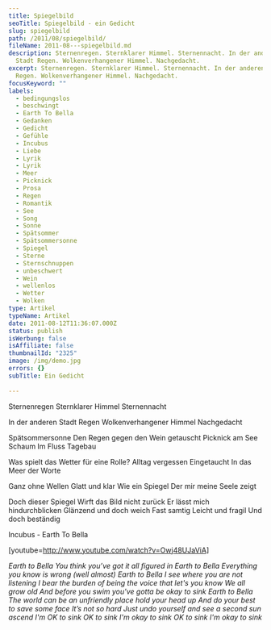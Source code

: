 ```yaml
---
title: Spiegelbild
seoTitle: Spiegelbild - ein Gedicht
slug: spiegelbild
path: /2011/08/spiegelbild/
fileName: 2011-08---spiegelbild.md
description: Sternenregen. Sternklarer Himmel. Sternennacht. In der anderen
  Stadt Regen. Wolkenverhangener Himmel. Nachgedacht.
excerpt: Sternenregen. Sternklarer Himmel. Sternennacht. In der anderen Stadt
  Regen. Wolkenverhangener Himmel. Nachgedacht.
focusKeyword: ""
labels:
  - bedingungslos
  - beschwingt
  - Earth To Bella
  - Gedanken
  - Gedicht
  - Gefühle
  - Incubus
  - Liebe
  - Lyrik
  - Lyrik
  - Meer
  - Picknick
  - Prosa
  - Regen
  - Romantik
  - See
  - Song
  - Sonne
  - Spätsommer
  - Spätsommersonne
  - Spiegel
  - Sterne
  - Sternschnuppen
  - unbeschwert
  - Wein
  - wellenlos
  - Wetter
  - Wolken
type: Artikel
typeName: Artikel
date: 2011-08-12T11:36:07.000Z
status: publish
isWerbung: false
isAffiliate: false
thumbnailId: "2325"
image: /img/demo.jpg
errors: {}
subTitle: Ein Gedicht
  
---
```


Sternenregen Sternklarer Himmel Sternennacht

In der anderen Stadt Regen Wolkenverhangener Himmel Nachgedacht

Spätsommersonne Den Regen gegen den Wein getauscht Picknick am See Schaum Im
Fluss Tagebau

Was spielt das Wetter für eine Rolle? Alltag vergessen Eingetaucht In das Meer
der Worte

Ganz ohne Wellen Glatt und klar Wie ein Spiegel Der mir meine Seele zeigt

Doch dieser Spiegel Wirft das Bild nicht zurück Er lässt mich hindurchblicken
Glänzend und doch weich Fast samtig Leicht und fragil Und doch beständig

Incubus - Earth To Bella

[youtube=http://www.youtube.com/watch?v=Owj48UJaViA]

_Earth to Bella_ _You think you’ve got it all figured in_ _Earth to Bella_
_Everything you know is wrong (well almost)_ _Earth to Bella_ _I see where you
are not listening_ _I bear the burden of being the voice that let's you know_
_We all grow old_ _And before you swim you've gotta be okay to sink_ _Earth to
Bella_ _The world can be an unfriendly place_ _hold your head up_ _And do your
best to save some face_ _It’s not so hard_ _Just undo yourself and see a second
sun_ _ascend_ _I'm OK to sink_ _OK to sink_ _I'm okay to sink_ _OK to sink_ _I'm
okay to sink_

  